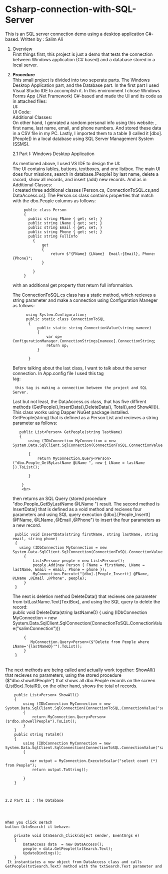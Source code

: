 # Csharp-connection-with-SQL-Server
This is an SQL server connection demo using a desktop application C#-based. Written by : Salim Ali

1. <bold>Overview</bold> <br>
      First things first, this project is just a demo that tests the connection between Windows application (C# based)
    and a database stored in a local server.

2. <strong>Procedure</strong> <br>
      This small project is divided into two seperate parts. The Windows Desktop Application part, and the Database part.
    In the first part I used Visual Studio IDE to accomplish it. In this environment I chose Windows Forms App (.Net Framework)
    C#-based and made the UI and its code as in attached files: <br>
        UI:<br>
        UI Code:<br>
        Additional Classes:<br>
    On other hand, I genrated a random personal info using this website: , first name, last name, email, and phone numbers. And stored these 
    data in a CSV file in my PC. Lastly, I imported them to a table (I called it [dbo].[People]) in a local database using SQL Server Management System (SSMS).<br> 
    
    2.1 Part I: Windows Desktop Application<br>
    
    As mentioned above, I used VS IDE to design the UI: <br> The UI contains lables, buttons, textboxes, and one listbox. The main UI does four missions, search in database.[People] by last name, delete a racord, show all records, and insert (add) new records. And as in  Additional Classes: <br>
    I created three additional classes [Person.cs, ConnectionToSQL.cs,and DataAccess.cs]. The Person.cs class contains properties that match
    with the dbo.People columns as follows:
    
            public class Person
            {
              public string FName { get; set; }
              public string LName { get; set; }
              public string Email { get; set; }
              public string Phone { get; set; }
              public string FullInfo
                {
                    get
                    {
                        return $"{FName} {LName}  Email:{Email}, Phone:{Phone}"; 
                    }

                }
            }
     with an additional get property that return full informaition. <br>
     
     The ConnectionToSQL.cs class has a static method, which recieves a string parameter and make a connection using Configuration Maneger
     as follows:   <br>
             
             using System.Configuration;
             public static class ConnectionToSQL
              {
                  public static string ConnectionValue(string nameee)
                  {
                      var op= ConfigurationManager.ConnectionStrings[nameee].ConnectionString;
                      return op;
                  }

              }
      Before talking about the last class, I want to talk about the server connection. In App.config file I used this tag <xml> <br>tag:
        <connectionStrings>
            <add name="salimConnection" connectionString="Server=.;         // Dot means that the connection is with a local server
            Database=SampleDB;Trusted_Connection=True;"
            providerName="System.Data.SqlClient" />
        </connectionStrings>
        
        this tag is making a connection between the project and SQL Server.
        
      Last but not least, the DataAccess.cs class, that has five diffirent methods (GetPeople(),InsertData(),DeleteData(),
      Total(),and ShowAll()). This class works using Dapper NuGet package installed.
      GetPeople(string) that is defined as a Person List and recieves a string parameter as follows: <br>
     
          public List<Person> GetPeople(string lastName)
          {
              using (IDbConnection MyConnection = new System.Data.SqlClient.SqlConnection(ConnectionToSQL.ConnectionValue("salimConnection")))

              {
                  return MyConnection.Query<Person>("dbo.People_GetByLastName @LName ", new { LName = lastName }).ToList();

              }

           }
           <br>
      then returns an SQL Query (stored procedure "dbo.People_GetByLastName @LName ") result.
      The second method is InsertData() that is defined as a void method and recieves four parameters and using SQL query execution
      ([dbo].[People_Insertt] @FName, @LName ,@Email ,@Phone") to insert the four parameters as a new record. <br>

        public void InsertData(string firstName, string lastName, string email, string phone)
        {
          using (IDbConnection MyConnection = new System.Data.SqlClient.SqlConnection(ConnectionToSQL.ConnectionValue("salimConnection")))
            {
                List<Person> people = new List<Person>();
                people.Add(new Person { FName = firstName, LName = lastName, Email = email, Phone = phone });
                MyConnection.Execute("[dbo].[People_Insertt] @FName, @LName ,@Email ,@Phone", people);
            }
        }
      The next is deletion method DeleteData() that recieves one parameter from txtLastName.Text(TextBox), and using the SQL query to delete the record: <br>
        public void DeleteData(string lastNameD)
        {
            using (IDbConnection MyConnection = new System.Data.SqlClient.SqlConnection(ConnectionToSQL.ConnectionValue("salimConnection")))

            {
               MyConnection.Query<Person>($"Delete from People where LName='{lastNameD}'").ToList();
            }
        }
<br>
      The next methods are being called and actually work together: ShowAll() that recieves no parameters, using the stored procedure ($"dbo.showAllPeople")
      that shows all dbo.People records on the screen (ListBox).TotalR(), on the other hand, shows the total of records. <br>
        
        public List<Person> ShowAll()
        {
            using (IDbConnection MyConnection = new System.Data.SqlClient.SqlConnection(ConnectionToSQL.ConnectionValue("salimConnection")))
            {
                return MyConnection.Query<Person>($"dbo.showAllPeople").ToList();
            }
        }
        public string TotalR()
        {
            using (IDbConnection MyConnection = new System.Data.SqlClient.SqlConnection(ConnectionToSQL.ConnectionValue("salimConnection")))
            {
               
               var output = MyConnection.ExecuteScalar("select count (*) from People");
                return output.ToString();
               
            }
        }

        
    
    2.2 Part II : The Database
    
    
    
    
    When you click serach
    button (btnSearch) it behave:
    
        private void btnSearch_Click(object sender, EventArgs e)
        {
            DataAccess data  = new DataAccess();
            people = data.GetPeople(txtSearch.Text);
            UpdateBindings();
        }
     It instantiates a new object from DataAccess class and calls GetPeople(txtSearch.Text) method with the txtSearch.Text parameter and
